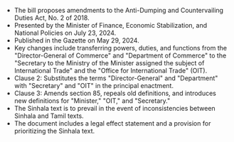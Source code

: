 - The bill proposes amendments to the Anti-Dumping and Countervailing Duties Act, No. 2 of 2018.
- Presented by the Minister of Finance, Economic Stabilization, and National Policies on July 23, 2024.
- Published in the Gazette on May 29, 2024.
- Key changes include transferring powers, duties, and functions from the "Director-General of Commerce" and "Department of Commerce" to the "Secretary to the Ministry of the Minister assigned the subject of International Trade" and the "Office for International Trade" (OIT).
- Clause 2: Substitutes the terms "Director-General" and "Department" with "Secretary" and "OIT" in the principal enactment.
- Clause 3: Amends section 85, repeals old definitions, and introduces new definitions for "Minister," "OIT," and "Secretary."
- The Sinhala text is to prevail in the event of inconsistencies between Sinhala and Tamil texts.
- The document includes a legal effect statement and a provision for prioritizing the Sinhala text.